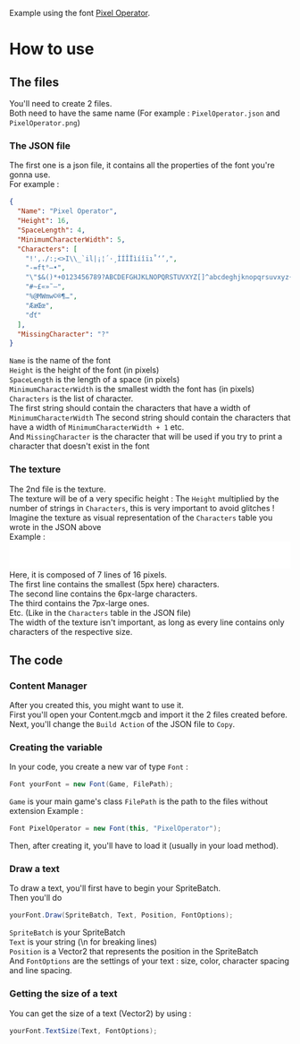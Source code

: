 Example using the font [Pixel Operator](https://www.dafont.com/pixel-operator.font).

# How to use

## The files
You'll need to create 2 files.  
Both need to have the same name (For example : `PixelOperator.json` and `PixelOperator.png`)  
### The JSON file
The first one is a json file, it contains all the properties of the font you're gonna use.  
For example :
```json
{
  "Name": "Pixel Operator",
  "Height": 16,
  "SpaceLength": 4,
  "MinimumCharacterWidth": 5,
  "Characters": [
    "!',./:;<>I\\_`il|¡¦´·¸ÌÍÎÏìíîïı˚‘’‚",
    "-=ft°–•",
    "\"$&()*+0123456789?ABCDEFGHJKLNOPQRSTUVXYZ[]^abcdeghjknopqrsuvxyz{}¢¥¨¬±µ¿ÀÁÂÃÄÅÇÈÉÊËÐÑÒÓÔÕÖ×ØÙÚÛÜÝÞßàáâãäåçèéêëðñòóôõö÷øùúûüýþÿĈĉČčĎĚěĜĝĤĥĴĵŇňŘřŜŝŠšŤŬŭŮůŸŽžˆˇ˘“”„†‡",
    "#~£«»˜—",
    "%@MWmw©®¶…",
    "ÆæŒœ",
    "ďť"
  ],
  "MissingCharacter": "?"
}
```  
`Name` is the name of the font  
`Height` is the height of the font (in pixels)  
`SpaceLength` is the length of a space (in pixels)  
`MinimumCharacterWidth` is the smallest width the font has (in pixels)  
`Characters` is the list of character.  
The first string should contain the characters that have a width of `MinimumCharacterWidth`
The second string should contain the characters that have a width of `MinimumCharacterWidth + 1`
etc.  
And `MissingCharacter` is the character that will be used if you try to print a character that doesn't exist in the font  

### The texture
The 2nd file is the texture.  
The texture will be of a very specific height : The `Height` multiplied by the number of strings in `Characters`, this is very important to avoid glitches !  
Imagine the texture as visual representation of the `Characters` table you wrote in the JSON above  
Example :  
![PixelOperator.png](./PixelOperator.png)  
Here, it is composed of 7 lines of 16 pixels.  
The first line contains the smallest (5px here) characters.  
The second line contains the 6px-large characters.  
The third contains the 7px-large ones.  
Etc. (Like in the `Characters` table in the JSON file)  
The width of the texture isn't important, as long as every line contains only characters of the respective size.

## The code

### Content Manager
After you created this, you might want to use it.  
First you'll open your Content.mgcb and import it the 2 files created before.  
Next, you'll change the `Build Action` of the JSON file to `Copy`.  

### Creating the variable
In your code, you create a new var of type `Font` :
```cs
Font yourFont = new Font(Game, FilePath);
```
`Game` is your main game's class
`FilePath` is the path to the files without extension
Example :
```cs
Font PixelOperator = new Font(this, "PixelOperator");
```
Then, after creating it, you'll have to load it (usually in your load method).

### Draw a text
To draw a text, you'll first have to begin your SpriteBatch.  
Then you'll do
```cs
yourFont.Draw(SpriteBatch, Text, Position, FontOptions);
```  
`SpriteBatch` is your SpriteBatch  
`Text` is your string (\n for breaking lines)  
`Position` is a Vector2 that represents the position in the SpriteBatch  
And `FontOptions` are the settings of your text : size, color, character spacing and line spacing.  

### Getting the size of a text 
You can get the size of a text (Vector2) by using :
```cs
yourFont.TextSize(Text, FontOptions);
```  
